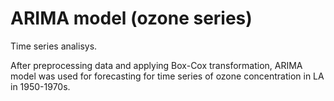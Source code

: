 # ARIMA model (ozone series)
 Time series analisys.
 
 After preprocessing data and applying Box-Cox transformation, ARIMA model was used for forecasting for time series of ozone concentration in LA in 1950-1970s.
